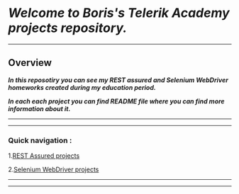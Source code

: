 # _**Welcome to Boris's Telerik Academy projects repository.**_
***
## **Overview**

 _**In this reposotiry you can see my REST assured and Selenium WebDriver homeworks created during my education period.**_
 
_**In each each project you can find README file where you can find more information about it.**_

***
***
 ### **Quick navigation** :
 
1.[REST Assured projects]()


2.[Selenium WebDriver projects]()

***
***